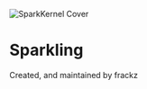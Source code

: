 ![SparkKernel Cover](https://i.imgur.com/cEJpEag.png)

# Sparkling
Created, and maintained by frackz
